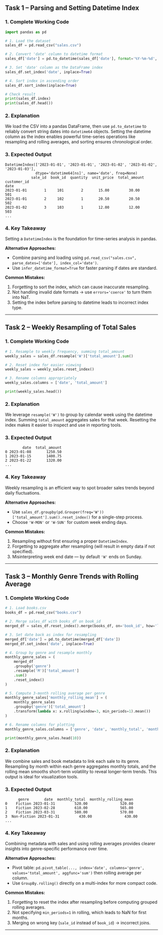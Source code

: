 ## Task 1 – Parsing and Setting Datetime Index

### 1. Complete Working Code
```python
import pandas as pd

# 1. Load the dataset
sales_df = pd.read_csv("sales.csv")

# 2. Convert 'date' column to datetime format
sales_df['date'] = pd.to_datetime(sales_df['date'], format='%Y-%m-%d', errors='coerce')

# 3. Set 'date' column as the DataFrame index
sales_df.set_index('date', inplace=True)

# 4. Sort index in ascending order
sales_df.sort_index(inplace=True)

# Check result
print(sales_df.index)
print(sales_df.head())
```

### 2. Explanation
We load the CSV into a pandas DataFrame, then use `pd.to_datetime` to reliably convert string dates into `datetime64` objects. Setting the datetime column as the index enables powerful time-series operations like resampling and rolling averages, and sorting ensures chronological order.

### 3. Expected Output
```
DatetimeIndex(['2023-01-01', '2023-01-01', '2023-01-02', '2023-01-02', '2023-01-03'],
              dtype='datetime64[ns]', name='date', freq=None)
            sale_id  book_id  quantity  unit_price  total_amount  customer_id
date                                                                          
2023-01-01        1     101        2       15.00         30.00         501
2023-01-01        2     102        1       20.50         20.50         502
2023-01-02        3     103        1       12.00         12.00         503
...
```

### 4. Key Takeaway
Setting a `DatetimeIndex` is the foundation for time-series analysis in pandas.

**Alternative Approaches:**
- Combine parsing and loading using `pd.read_csv("sales.csv", parse_dates=['date'], index_col='date')`.
- Use `infer_datetime_format=True` for faster parsing if dates are standard.

**Common Mistakes:**
1. Forgetting to sort the index, which can cause inaccurate resampling.
2. Not handling invalid date formats → use `errors='coerce'` to turn them into NaT.
3. Setting the index before parsing to datetime leads to incorrect index type.

---

## Task 2 – Weekly Resampling of Total Sales

### 1. Complete Working Code
```python
# 1. Resample to weekly frequency, summing total_amount
weekly_sales = sales_df.resample('W')['total_amount'].sum()

# 2. Reset index for easier viewing
weekly_sales = weekly_sales.reset_index()

# 3. Rename columns appropriately
weekly_sales.columns = ['date', 'total_amount']

print(weekly_sales.head())
```

### 2. Explanation
We leverage `resample('W')` to group by calendar week using the datetime index. Summing `total_amount` aggregates sales for that week. Resetting the index makes it easier to inspect and use in reporting tools.

### 3. Expected Output
```
        date  total_amount
0 2023-01-08       1250.50
1 2023-01-15       1400.75
2 2023-01-22       1320.00
...
```

### 4. Key Takeaway
Weekly resampling is an efficient way to spot broader sales trends beyond daily fluctuations.

**Alternative Approaches:**
- Use `sales_df.groupby(pd.Grouper(freq='W'))['total_amount'].sum().reset_index()` for a single-step process.
- Choose `'W-MON'` or `'W-SUN'` for custom week ending days.

**Common Mistakes:**
1. Resampling without first ensuring a proper `DatetimeIndex`.
2. Forgetting to aggregate after resampling (will result in empty data if not specified).
3. Misinterpreting week end date — by default `'W'` ends on Sunday.

---

## Task 3 – Monthly Genre Trends with Rolling Average

### 1. Complete Working Code
```python
# 1. Load books.csv
books_df = pd.read_csv("books.csv")

# 2. Merge sales_df with books_df on book_id
merged_df = sales_df.reset_index().merge(books_df, on='book_id', how='left')

# 3. Set date back as index for resampling
merged_df['date'] = pd.to_datetime(merged_df['date'])
merged_df.set_index('date', inplace=True)

# 4. Group by genre and resample monthly
monthly_genre_sales = (
    merged_df
    .groupby('genre')
    .resample('M')['total_amount']
    .sum()
    .reset_index()
)

# 5. Compute 3-month rolling average per genre
monthly_genre_sales['monthly_rolling_mean'] = (
    monthly_genre_sales
    .groupby('genre')['total_amount']
    .transform(lambda x: x.rolling(window=3, min_periods=1).mean())
)

# 6. Rename columns for plotting
monthly_genre_sales.columns = ['genre', 'date', 'monthly_total', 'monthly_rolling_mean']

print(monthly_genre_sales.head(10))
```

### 2. Explanation
We combine sales and book metadata to link each sale to its genre. Resampling by month within each genre aggregates monthly totals, and the rolling mean smooths short-term volatility to reveal longer-term trends. This output is ideal for visualization tools.

### 3. Expected Output
```
      genre       date  monthly_total  monthly_rolling_mean
0    Fiction 2023-01-31         520.00               520.00
1    Fiction 2023-02-28         610.00               565.00
2    Fiction 2023-03-31         580.00               570.00
3  Non-Fiction 2023-01-31         430.00               430.00
...
```

### 4. Key Takeaway
Combining metadata with sales and using rolling averages provides clearer insights into genre-specific performance over time.

**Alternative Approaches:**
- Pivot table: `pd.pivot_table(..., index='date', columns='genre', values='total_amount', aggfunc='sum')` then rolling average per column.
- Use `GroupBy.rolling()` directly on a multi-index for more compact code.

**Common Mistakes:**
1. Forgetting to reset the index after resampling before computing grouped rolling averages.
2. Not specifying `min_periods=1` in rolling, which leads to NaN for first months.
3. Merging on wrong key (`sale_id` instead of `book_id`) → incorrect joins.

---